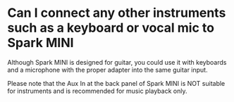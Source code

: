 # Can I connect any other instruments such as a keyboard or vocal mic to Spark MINI
Although Spark MINI is designed for guitar, you could use it with keyboards and a microphone with the proper adapter into the same guitar input.

Please note that the Aux In at the back panel of Spark MINI is NOT suitable for instruments and is recommended for music playback only.